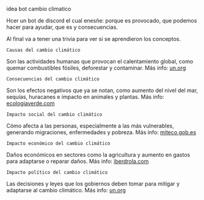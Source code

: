 idea bot cambio climatico

Hcer un bot de discord el cual enesñe: porque es provocado, que podemos hacer para ayudar, que es y consecuencias. 

 Al final va a tener una trivia para ver si se aprendieron los conceptos.

    Causas del cambio climático
Son las actividades humanas que provocan el calentamiento global, como quemar combustibles fósiles, deforestar y contaminar.
Más info: [un.org](https://www.un.org/es/climatechange/science/causes-effects-climate-change?)

    Consecuencias del cambio climático
Son los efectos negativos que ya se notan, como aumento del nivel del mar, sequías, huracanes e impacto en animales y plantas.
Más info: [ecologiaverde.com](https://www.ecologiaverde.com/causas-y-consecuencias-del-cambio-climatico-1107.html?)

    Impacto social del cambio climático
Cómo afecta a las personas, especialmente a las más vulnerables, generando migraciones, enfermedades y pobreza.
Más info: [miteco.gob.es](https://www.miteco.gob.es/es/ceneam/recursos/materiales/impactos-sociales-del-cambio-climatico.html?)

    Impacto económico del cambio climático
Daños económicos en sectores como la agricultura y aumento en gastos para adaptarse o reparar daños.
Más info: [iberdrola.com](https://www.iberdrola.com/sostenibilidad/impacto-del-cambio-climatico?)

    Impacto político del cambio climático
Las decisiones y leyes que los gobiernos deben tomar para mitigar y adaptarse al cambio climático.
Más info: [un.org](https://www.un.org/es/climatechange/science/causes-effects-climate-change?)

